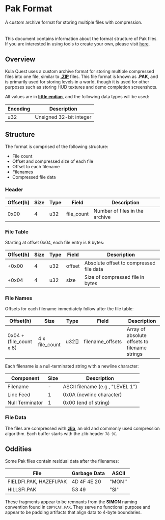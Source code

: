 # Pak Format

A custom archive format for storing multiple files with compression.

<div class="tip custom-block" style="padding-top: 8px">

This document contains information about the format structure of Pak files.
If you are interested in using tools to create your own, please visit [here](../tools/quilt.md).

</div>

## Overview

Kula Quest uses a custom archive format for storing multiple compressed files into one file, similar to [**.ZIP**](<https://en.wikipedia.org/wiki/ZIP_(file_format)>) files.
This file format is known as **.PAK**, and is primarily used for storing levels in a world, though it is used for other purposes such as storing HUD textures and demo completion screenshots.

All values are in [**little endian**](https://en.wikipedia.org/wiki/Endianness), and the following data types will be used:

| Encoding | Description             |
| -------- | ----------------------- |
| u32      | Unsigned 32-bit integer |

## Structure

The format is comprised of the following structure:

- File count
- Offset and compressed size of each file
- Offset to each filename
- Filenames
- Compressed file data

### Header

| Offset(h) | Size | Type | Field      | Description                    |
| --------- | ---- | ---- | ---------- | ------------------------------ |
| 0x00      | 4    | u32  | file_count | Number of files in the archive |

### File Table

Starting at offset 0x04, each file entry is 8 bytes:

| Offset(h) | Size | Type | Field  | Description                             |
| --------- | ---- | ---- | ------ | --------------------------------------- |
| +0x00     | 4    | u32  | offset | Absolute offset to compressed file data |
| +0x04     | 4    | u32  | size   | Size of compressed file in bytes        |

### File Names

Offsets for each filename immediately follow after the file table:

| Offset(h)               | Size           | Type  | Field            | Description                                   |
| ----------------------- | -------------- | ----- | ---------------- | --------------------------------------------- |
| 0x04 + (file_count x 8) | 4 x file_count | u32[] | filename_offsets | Array of absolute offsets to filename strings |

Each filename is a null-terminated string with a newline character:

| Component       | Size | Description                      |
| --------------- | ---- | -------------------------------- |
| Filename        | -    | ASCII filename (e.g., "LEVEL 1") |
| Line Feed       | 1    | 0x0A (newline character)         |
| Null Terminator | 1    | 0x00 (end of string)             |

### File Data

The files are compressed with [**zlib**](https://zlib.net/), an old and commonly used compression algorithm.
Each buffer starts with the zlib header `78 9C`.

## Oddities

Some Pak files contain residual data after the filenames:

| File                    | Garbage Data | ASCII  |
| ----------------------- | ------------ | ------ |
| FIELDFI.PAK, HAZEFI.PAK | 4D 4F 4E 20  | "MON " |
| HILLSFI.PAK             | 53 49        | "SI"   |

These fragments appear to be remnants from the **SIMON** naming convention found in `COPYCAT.PAK`.
They serve no functional purpose and appear to be padding artifacts that align data to 4-byte boundaries.
